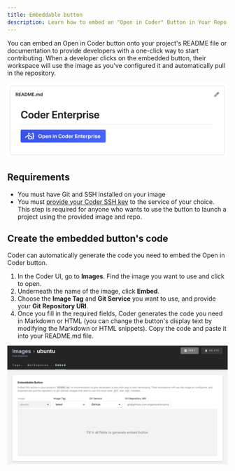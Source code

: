 ```yaml
---
title: Embeddable button
description: Learn how to embed an "Open in Coder" Button in Your Repo
---
```


You can embed an Open in Coder button onto your project's README file or
documentation to provide developers with a one-click way to start contributing.
When a developer clicks on the embedded button, their workspace will use the
image as you've configured it and automatically pull in the repository.

![The Embed Button](../assets/embed-1.png)

## Requirements

- You must have Git and SSH installed on your image
- You must
  [provide your Coder SSH key](../../workspaces/preferences.md#linked-accounts)
  to the service of your choice. This step is required for anyone who wants to
  use the button to launch a project using the provided image and repo.

## Create the embedded button's code

Coder can automatically generate the code you need to embed the Open in Coder
button.

1. In the Coder UI, go to **Images**. Find the image you want to use and click
   to open.
1. Underneath the name of the image, click **Embed**.
1. Choose the **Image Tag** and **Git Service** you want to use, and provide
   your **Git Repository URI**.
1. Once you fill in the required fields, Coder generates the code you need in
   Markdown or HTML (you can change the button's display text by modifying the
   Markdown or HTML snippets). Copy the code and paste it into your README.md
   file.

![Create embed button](../assets/embed-2.png)
